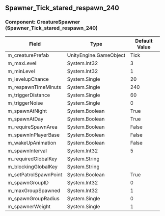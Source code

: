 ## Spawner_Tick_stared_respawn_240

### Component: CreatureSpawner (Spawner_Tick_stared_respawn_240)

|Field|Type|Default Value|
|---|---|---|
|m_creaturePrefab|UnityEngine.GameObject|Tick|
|m_maxLevel|System.Int32|3|
|m_minLevel|System.Int32|1|
|m_levelupChance|System.Single|20|
|m_respawnTimeMinuts|System.Single|240|
|m_triggerDistance|System.Single|60|
|m_triggerNoise|System.Single|0|
|m_spawnAtNight|System.Boolean|True|
|m_spawnAtDay|System.Boolean|True|
|m_requireSpawnArea|System.Boolean|False|
|m_spawnInPlayerBase|System.Boolean|False|
|m_wakeUpAnimation|System.Boolean|False|
|m_spawnInterval|System.Int32|5|
|m_requiredGlobalKey|System.String||
|m_blockingGlobalKey|System.String||
|m_setPatrolSpawnPoint|System.Boolean|True|
|m_spawnGroupID|System.Int32|0|
|m_maxGroupSpawned|System.Int32|1|
|m_spawnGroupRadius|System.Single|0|
|m_spawnerWeight|System.Single|1|

